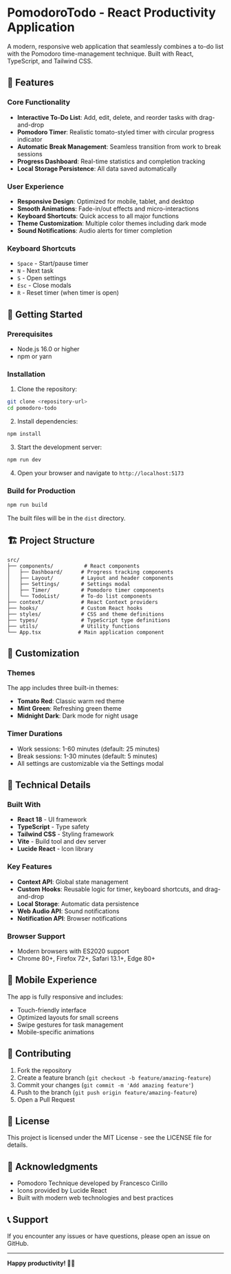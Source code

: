# PomodoroTodo - React Productivity Application

A modern, responsive web application that seamlessly combines a to-do list with the Pomodoro time-management technique. Built with React, TypeScript, and Tailwind CSS.

## 🍅 Features

### Core Functionality
- **Interactive To-Do List**: Add, edit, delete, and reorder tasks with drag-and-drop
- **Pomodoro Timer**: Realistic tomato-styled timer with circular progress indicator
- **Automatic Break Management**: Seamless transition from work to break sessions
- **Progress Dashboard**: Real-time statistics and completion tracking
- **Local Storage Persistence**: All data saved automatically

### User Experience
- **Responsive Design**: Optimized for mobile, tablet, and desktop
- **Smooth Animations**: Fade-in/out effects and micro-interactions
- **Keyboard Shortcuts**: Quick access to all major functions
- **Theme Customization**: Multiple color themes including dark mode
- **Sound Notifications**: Audio alerts for timer completion

### Keyboard Shortcuts
- `Space` - Start/pause timer
- `N` - Next task
- `S` - Open settings
- `Esc` - Close modals
- `R` - Reset timer (when timer is open)

## 🚀 Getting Started

### Prerequisites
- Node.js 16.0 or higher
- npm or yarn

### Installation

1. Clone the repository:
```bash
git clone <repository-url>
cd pomodoro-todo
```

2. Install dependencies:
```bash
npm install
```

3. Start the development server:
```bash
npm run dev
```

4. Open your browser and navigate to `http://localhost:5173`

### Build for Production

```bash
npm run build
```

The built files will be in the `dist` directory.

## 🏗️ Project Structure

```
src/
├── components/          # React components
│   ├── Dashboard/      # Progress tracking components
│   ├── Layout/         # Layout and header components
│   ├── Settings/       # Settings modal
│   ├── Timer/          # Pomodoro timer components
│   └── TodoList/       # To-do list components
├── context/            # React Context providers
├── hooks/              # Custom React hooks
├── styles/             # CSS and theme definitions
├── types/              # TypeScript type definitions
├── utils/              # Utility functions
└── App.tsx            # Main application component
```

## 🎨 Customization

### Themes
The app includes three built-in themes:
- **Tomato Red**: Classic warm red theme
- **Mint Green**: Refreshing green theme  
- **Midnight Dark**: Dark mode for night usage

### Timer Durations
- Work sessions: 1-60 minutes (default: 25 minutes)
- Break sessions: 1-30 minutes (default: 5 minutes)
- All settings are customizable via the Settings modal

## 🔧 Technical Details

### Built With
- **React 18** - UI framework
- **TypeScript** - Type safety
- **Tailwind CSS** - Styling framework
- **Vite** - Build tool and dev server
- **Lucide React** - Icon library

### Key Features
- **Context API**: Global state management
- **Custom Hooks**: Reusable logic for timer, keyboard shortcuts, and drag-and-drop
- **Local Storage**: Automatic data persistence
- **Web Audio API**: Sound notifications
- **Notification API**: Browser notifications

### Browser Support
- Modern browsers with ES2020 support
- Chrome 80+, Firefox 72+, Safari 13.1+, Edge 80+

## 📱 Mobile Experience

The app is fully responsive and includes:
- Touch-friendly interface
- Optimized layouts for small screens
- Swipe gestures for task management
- Mobile-specific animations

## 🤝 Contributing

1. Fork the repository
2. Create a feature branch (`git checkout -b feature/amazing-feature`)
3. Commit your changes (`git commit -m 'Add amazing feature'`)
4. Push to the branch (`git push origin feature/amazing-feature`)
5. Open a Pull Request

## 📄 License

This project is licensed under the MIT License - see the LICENSE file for details.

## 🙏 Acknowledgments

- Pomodoro Technique developed by Francesco Cirillo
- Icons provided by Lucide React
- Built with modern web technologies and best practices

## 📞 Support

If you encounter any issues or have questions, please open an issue on GitHub.

---

**Happy productivity! 🍅✨**